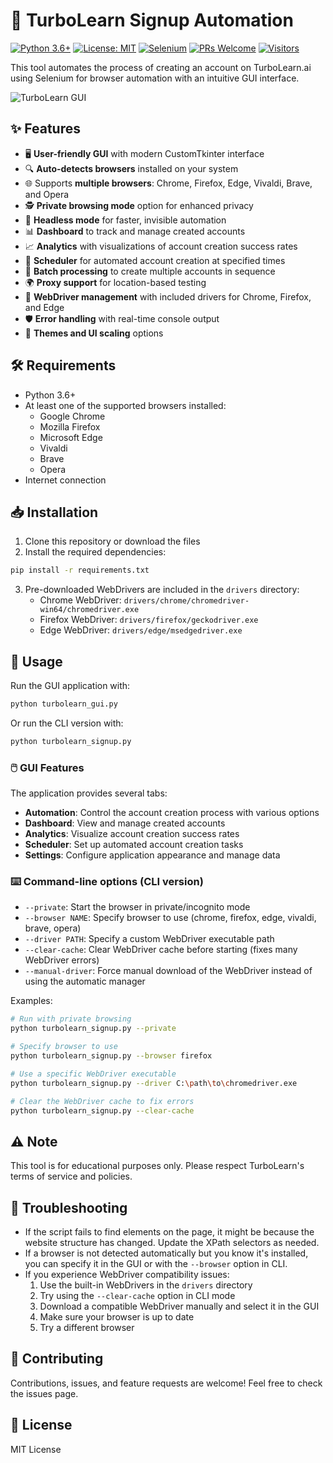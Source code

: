 # 🚀 TurboLearn Signup Automation

[![Python 3.6+](https://img.shields.io/badge/Python-3.6+-blue.svg)](https://www.python.org/downloads/)
[![License: MIT](https://img.shields.io/badge/License-MIT-yellow.svg)](https://opensource.org/licenses/MIT)
[![Selenium](https://img.shields.io/badge/Selenium-4.12.0-green.svg)](https://www.selenium.dev/)
[![PRs Welcome](https://img.shields.io/badge/PRs-welcome-brightgreen.svg)](http://makeapullrequest.com)
[![Visitors](https://visitor-badge.laobi.icu/badge?page_id=turbolearn-automation)](https://github.com/your-username/TurboLearn)

This tool automates the process of creating an account on TurboLearn.ai using Selenium for browser automation with an intuitive GUI interface.

![TurboLearn GUI](https://img.shields.io/badge/GUI-CustomTkinter-orange)

## ✨ Features

- 🖥️ **User-friendly GUI** with modern CustomTkinter interface
- 🔍 **Auto-detects browsers** installed on your system
- 🌐 Supports **multiple browsers**: Chrome, Firefox, Edge, Vivaldi, Brave, and Opera
- 🕵️ **Private browsing mode** option for enhanced privacy
- 🤖 **Headless mode** for faster, invisible automation
- 📊 **Dashboard** to track and manage created accounts
- 📈 **Analytics** with visualizations of account creation success rates
- 📅 **Scheduler** for automated account creation at specified times
- 🔄 **Batch processing** to create multiple accounts in sequence
- 🌍 **Proxy support** for location-based testing
- 💼 **WebDriver management** with included drivers for Chrome, Firefox, and Edge
- 🛡️ **Error handling** with real-time console output
- 🎨 **Themes and UI scaling** options

## 🛠️ Requirements

- Python 3.6+
- At least one of the supported browsers installed:
  - Google Chrome
  - Mozilla Firefox
  - Microsoft Edge
  - Vivaldi
  - Brave
  - Opera
- Internet connection

## 📥 Installation

1. Clone this repository or download the files
2. Install the required dependencies:

```bash
pip install -r requirements.txt
```

3. Pre-downloaded WebDrivers are included in the `drivers` directory:
   - Chrome WebDriver: `drivers/chrome/chromedriver-win64/chromedriver.exe`
   - Firefox WebDriver: `drivers/firefox/geckodriver.exe`
   - Edge WebDriver: `drivers/edge/msedgedriver.exe`

## 🚀 Usage

Run the GUI application with:

```bash
python turbolearn_gui.py
```

Or run the CLI version with:

```bash
python turbolearn_signup.py
```

### 🖱️ GUI Features

The application provides several tabs:

- **Automation**: Control the account creation process with various options
- **Dashboard**: View and manage created accounts
- **Analytics**: Visualize account creation success rates
- **Scheduler**: Set up automated account creation tasks
- **Settings**: Configure application appearance and manage data

### ⌨️ Command-line options (CLI version)

- `--private`: Start the browser in private/incognito mode
- `--browser NAME`: Specify browser to use (chrome, firefox, edge, vivaldi, brave, opera)
- `--driver PATH`: Specify a custom WebDriver executable path
- `--clear-cache`: Clear WebDriver cache before starting (fixes many WebDriver errors)
- `--manual-driver`: Force manual download of the WebDriver instead of using the automatic manager

Examples:
```bash
# Run with private browsing
python turbolearn_signup.py --private

# Specify browser to use
python turbolearn_signup.py --browser firefox

# Use a specific WebDriver executable
python turbolearn_signup.py --driver C:\path\to\chromedriver.exe

# Clear the WebDriver cache to fix errors
python turbolearn_signup.py --clear-cache
```

## ⚠️ Note

This tool is for educational purposes only. Please respect TurboLearn's terms of service and policies.

## 🔧 Troubleshooting

- If the script fails to find elements on the page, it might be because the website structure has changed. Update the XPath selectors as needed.
- If a browser is not detected automatically but you know it's installed, you can specify it in the GUI or with the `--browser` option in CLI.
- If you experience WebDriver compatibility issues:
  1. Use the built-in WebDrivers in the `drivers` directory
  2. Try using the `--clear-cache` option in CLI mode
  3. Download a compatible WebDriver manually and select it in the GUI
  4. Make sure your browser is up to date
  5. Try a different browser

## 🤝 Contributing

Contributions, issues, and feature requests are welcome! Feel free to check the issues page.

## 📜 License

MIT License 